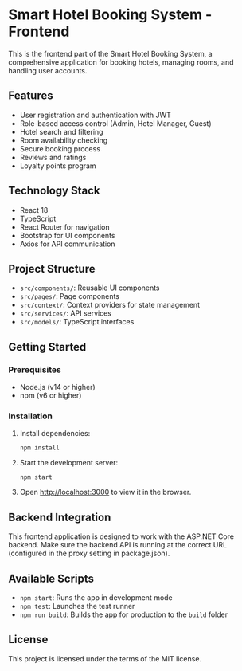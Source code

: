 # Smart Hotel Booking System - Frontend

This is the frontend part of the Smart Hotel Booking System, a comprehensive application for booking hotels, managing rooms, and handling user accounts.

## Features

- User registration and authentication with JWT
- Role-based access control (Admin, Hotel Manager, Guest)
- Hotel search and filtering
- Room availability checking
- Secure booking process
- Reviews and ratings
- Loyalty points program

## Technology Stack

- React 18
- TypeScript
- React Router for navigation
- Bootstrap for UI components
- Axios for API communication

## Project Structure

- `src/components/`: Reusable UI components
- `src/pages/`: Page components
- `src/context/`: Context providers for state management
- `src/services/`: API services
- `src/models/`: TypeScript interfaces

## Getting Started

### Prerequisites

- Node.js (v14 or higher)
- npm (v6 or higher)

### Installation

1. Install dependencies:
   ```
   npm install
   ```

2. Start the development server:
   ```
   npm start
   ```

3. Open [http://localhost:3000](http://localhost:3000) to view it in the browser.

## Backend Integration

This frontend application is designed to work with the ASP.NET Core backend. Make sure the backend API is running at the correct URL (configured in the proxy setting in package.json).

## Available Scripts

- `npm start`: Runs the app in development mode
- `npm test`: Launches the test runner
- `npm run build`: Builds the app for production to the `build` folder

## License

This project is licensed under the terms of the MIT license. 